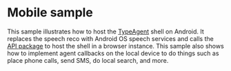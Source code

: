 # Mobile sample

This sample illustrates how to host the [TypeAgent](/) shell on Android.  It replaces the speech reco with Android OS speech services and calls the [API package](/packages/api/) to host the shell in a browser instance. This sample also shows how to implement agent callbacks on the local device to do things such as place phone calls, send SMS, do local search, and more.